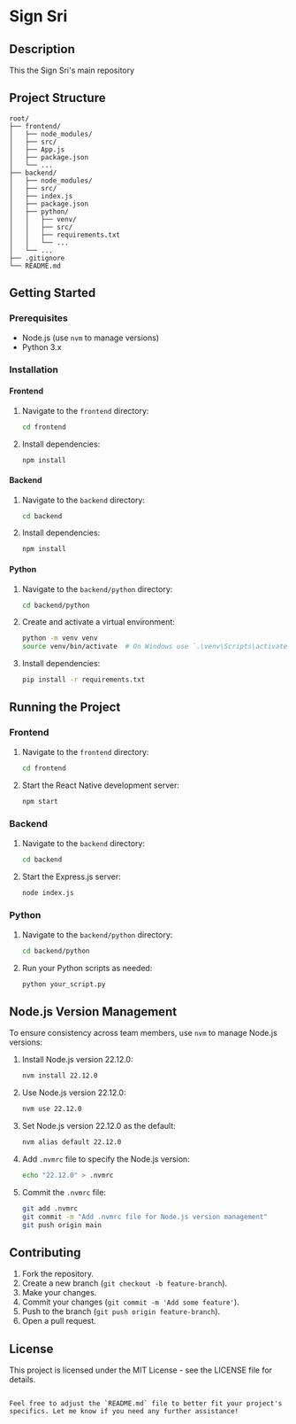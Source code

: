 # Sign Sri

## Description
This the Sign Sri's main repository

## Project Structure
```
root/
├── frontend/
│   ├── node_modules/
│   ├── src/
│   ├── App.js
│   ├── package.json
│   └── ...
├── backend/
│   ├── node_modules/
│   ├── src/
│   ├── index.js
│   ├── package.json
│   ├── python/
│   │   ├── venv/
│   │   ├── src/
│   │   ├── requirements.txt
│   │   └── ...
│   └── ...
├── .gitignore
└── README.md
```

## Getting Started

### Prerequisites
- Node.js (use `nvm` to manage versions)
- Python 3.x

### Installation

#### Frontend
1. Navigate to the `frontend` directory:
   ```bash
   cd frontend
   ```
2. Install dependencies:
   ```bash
   npm install
   ```

#### Backend
1. Navigate to the `backend` directory:
   ```bash
   cd backend
   ```
2. Install dependencies:
   ```bash
   npm install
   ```

#### Python
1. Navigate to the `backend/python` directory:
   ```bash
   cd backend/python
   ```
2. Create and activate a virtual environment:
   ```bash
   python -m venv venv
   source venv/bin/activate  # On Windows use `.\venv\Scripts\activate`
   ```
3. Install dependencies:
   ```bash
   pip install -r requirements.txt
   ```

## Running the Project

### Frontend
1. Navigate to the `frontend` directory:
   ```bash
   cd frontend
   ```
2. Start the React Native development server:
   ```bash
   npm start
   ```

### Backend
1. Navigate to the `backend` directory:
   ```bash
   cd backend
   ```
2. Start the Express.js server:
   ```bash
   node index.js
   ```

### Python
1. Navigate to the `backend/python` directory:
   ```bash
   cd backend/python
   ```
2. Run your Python scripts as needed:
   ```bash
   python your_script.py
   ```

## Node.js Version Management
To ensure consistency across team members, use `nvm` to manage Node.js versions:

1. Install Node.js version 22.12.0:
   ```bash
   nvm install 22.12.0
   ```

2. Use Node.js version 22.12.0:
   ```bash
   nvm use 22.12.0
   ```

3. Set Node.js version 22.12.0 as the default:
   ```bash
   nvm alias default 22.12.0
   ```

4. Add `.nvmrc` file to specify the Node.js version:
   ```bash
   echo "22.12.0" > .nvmrc
   ```

5. Commit the `.nvmrc` file:
   ```bash
   git add .nvmrc
   git commit -m "Add .nvmrc file for Node.js version management"
   git push origin main
   ```

## Contributing
1. Fork the repository.
2. Create a new branch (`git checkout -b feature-branch`).
3. Make your changes.
4. Commit your changes (`git commit -m 'Add some feature'`).
5. Push to the branch (`git push origin feature-branch`).
6. Open a pull request.

## License
This project is licensed under the MIT License - see the LICENSE file for details.
```

Feel free to adjust the `README.md` file to better fit your project's specifics. Let me know if you need any further assistance!
